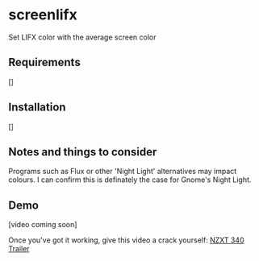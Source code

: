 # screenlifx
Set LIFX color with the average screen color

## Requirements
[]

## Installation
[]

## Notes and things to consider
Programs such as Flux or other 'Night Light' alternatives may impact colours. I can confirm this is definately the case for Gnome's Night Light.

## Demo
[video coming soon]

Once you've got it working, give this video a crack yourself: [NZXT 340 Trailer]()
